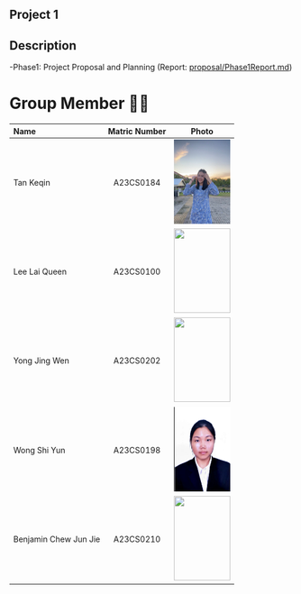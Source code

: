## Project 1

## Description
-Phase1: Project Proposal and Planning (Report: [proposal/Phase1Report.md](https://github.com/tkeqin/Seven-Teen_Project1_SAD_20232024/blob/a108820ea790571409c456c74aa7b93c94db553a/proposal/Phase1Report.md))

# Group Member 🧑‍💻

| Name             | Matric Number | Photo                                                         |
| :---------------- | :-------------: | :------------------------------------------------------------: |
| Tan Keqin        | A23CS0184        | <img src="images/keqin.jpg/" width=100px, height=150px>    |
| Lee Lai Queen         | A23CS0100        | <img src="images/" width=100px, height=150px>|
| Yong Jing Wen            | A23CS0202     | <img src="images/" width=100px, height=150px>    |
| Wong Shi Yun                | A23CS0198        | <img src="images/wsy.jpg/" width=100px, height=150px>         |
| Benjamin Chew Jun Jie                | A23CS0210        | <img src="image/" width=100px, height=150px>         |
